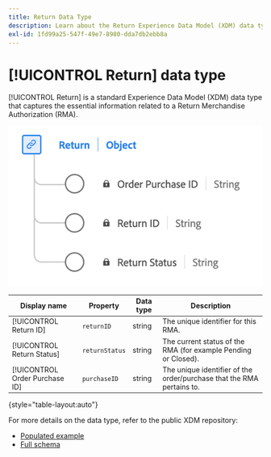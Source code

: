 ```yaml
---
title: Return Data Type
description: Learn about the Return Experience Data Model (XDM) data type.
exl-id: 1fd99a25-547f-49e7-8980-dda7db2ebb8a
---
```

# [!UICONTROL Return] data type

[!UICONTROL Return] is a standard Experience Data Model (XDM) data type that captures the essential information related to a Return Merchandise Authorization (RMA).

![A diagram of the  Return data type.](../images/data-types/return.png)

| Display name                     | Property             | Data type | Description                                      |
|----------------------------------|----------------------|-----------|--------------------------------------------------|
| [!UICONTROL Return ID]           | `returnID`           | string    | The unique identifier for this RMA.               |
| [!UICONTROL Return Status]       | `returnStatus`       | string    | The current status of the RMA (for example Pending or Closed). |
| [!UICONTROL Order Purchase ID]   | `purchaseID`         | string    | The unique identifier of the order/purchase that the RMA pertains to. |

{style="table-layout:auto"}

For more details on the data type, refer to the public XDM repository:

* [Populated example](https://github.com/adobe/xdm/blob/master/components/datatypes/return.example.1.json)
* [Full schema](https://github.com/adobe/xdm/blob/master/components/datatypes/return.schema.json)
